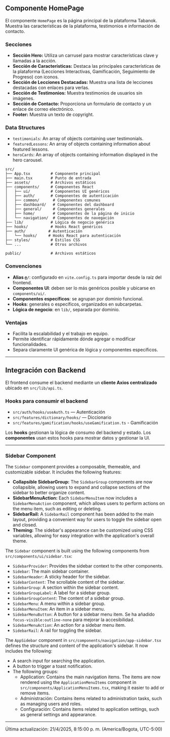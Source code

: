 ## Componente HomePage

El componente `HomePage` es la página principal de la plataforma Tabanok. Muestra las características de la plataforma, testimonios e información de contacto.

### Secciones

*   **Sección Hero:** Utiliza un carrusel para mostrar características clave y llamadas a la acción.
*   **Sección de Características:** Destaca las principales características de la plataforma (Lecciones Interactivas, Gamificación, Seguimiento de Progreso) con iconos.
*   **Sección de Lecciones Destacadas:** Muestra una lista de lecciones destacadas con enlaces para verlas.
*   **Sección de Testimonios:** Muestra testimonios de usuarios sin imágenes.
*   **Sección de Contacto:** Proporciona un formulario de contacto y un enlace de correo electrónico.
*   **Footer:** Muestra un texto de copyright.

### Data Structures

*   `testimonials`: An array of objects containing user testimonials.
*   `featuredLessons`: An array of objects containing information about featured lessons.
*   `heroCards`: An array of objects containing information displayed in the hero carousel.

```
src/
├── App.tsx         # Componente principal
├── main.tsx        # Punto de entrada
├── assets/         # Archivos estáticos
├── components/     # Componentes React
│   ├── ui/         # Componentes UI genéricos
│   ├── auth/       # Componentes de autenticación
│   ├── common/      # Componentes comunes
│   ├── dashboard/   # Componentes del dashboard
│   ├── general/     # Componentes generales
│   ├── home/        # Componentes de la página de inicio
│   └── navigation/  # Componentes de navegación
├── lib/            # Lógica de negocio genérica
├── hooks/          # Hooks React genéricos
├── auth/          # Autenticación
│   └── hooks/     # Hooks React para autenticación
├── styles/         # Estilos CSS
└── ...             # Otros archivos

public/             # Archivos estáticos
```

### Convenciones

- **Alias `@/`**: configurado en `vite.config.ts` para importar desde la raíz del frontend.
- **Componentes UI**: deben ser lo más genéricos posible y ubicarse en `components/ui/`.
- **Componentes específicos**: se agrupan por dominio funcional.
- **Hooks**: generales o específicos, organizados en subcarpetas.
- **Lógica de negocio**: en `lib/`, separada por dominio.

### Ventajas

- Facilita la escalabilidad y el trabajo en equipo.
- Permite identificar rápidamente dónde agregar o modificar funcionalidades.
- Separa claramente UI genérica de lógica y componentes específicos.

---

## Integración con Backend

El frontend consume el backend mediante un **cliente Axios centralizado** ubicado en `src/lib/api.ts`.

### Hooks para consumir el backend

- `src/auth/hooks/useAuth.ts` — Autenticación
- `src/features/dictionary/hooks/` — Diccionario
- `src/features/gamification/hooks/useGamification.ts` - Gamificación

Los **hooks** gestionan la lógica de consumo del backend y estado. Los **componentes** usan estos hooks para mostrar datos y gestionar la UI.

---

### Sidebar Component

The `Sidebar` component provides a composable, themeable, and customizable sidebar. It includes the following features:

- **Collapsible SidebarGroup:** The `SidebarGroup` components are now collapsible, allowing users to expand and collapse sections of the sidebar to better organize content.
- **SidebarMenuAction:** Each `SidebarMenuItem` now includes a `SidebarMenuAction` component, which allows users to perform actions on the menu item, such as editing or deleting.
- **SidebarRail:** A `SidebarRail` component has been added to the main layout, providing a convenient way for users to toggle the sidebar open and closed.
- **Theming:** The sidebar's appearance can be customized using CSS variables, allowing for easy integration with the application's overall theme.

The `Sidebar` component is built using the following components from `src/components/ui/sidebar.tsx`:

- `SidebarProvider`: Provides the sidebar context to the other components.
- `Sidebar`: The main sidebar container.
- `SidebarHeader`: A sticky header for the sidebar.
- `SidebarContent`: The scrollable content of the sidebar.
- `SidebarGroup`: A section within the sidebar content.
- `SidebarGroupLabel`: A label for a sidebar group.
- `SidebarGroupContent`: The content of a sidebar group.
- `SidebarMenu`: A menu within a sidebar group.
- `SidebarMenuItem`: An item in a sidebar menu.
- `SidebarMenuButton`: A button for a sidebar menu item. Se ha añadido `focus-visible:outline-none` para mejorar la accesibilidad.
- `SidebarMenuAction`: An action for a sidebar menu item.
- `SidebarRail`: A rail for toggling the sidebar.

The `AppSidebar` component in `src/components/navigation/app-sidebar.tsx` defines the structure and content of the application's sidebar. It now includes the following:

- A search input for searching the application.
- A button to trigger a toast notification.
- The following groups:
    - Application: Contains the main navigation items. The items are now rendered using the `ApplicationMenuItems` component in `src/components/ApplicationMenuItems.tsx`, making it easier to add or remove items.
    - Administración: Contains items related to administration tasks, such as managing users and roles.
    - Configuración: Contains items related to application settings, such as general settings and appearance.

---

Última actualización: 21/4/2025, 8:15:00 p. m. (America/Bogota, UTC-5:00)
